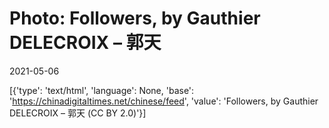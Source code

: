 # Photo: Followers, by Gauthier DELECROIX – 郭天

2021-05-06

[{'type': 'text/html', 'language': None, 'base': 'https://chinadigitaltimes.net/chinese/feed', 'value': 'Followers, by Gauthier DELECROIX &#8211; 郭天  (CC BY 2.0)'}]